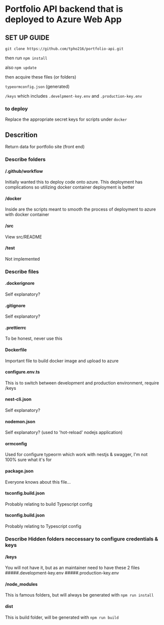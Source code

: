 # Portfolio API backend that is deployed to Azure Web App


## SET UP GUIDE
`git clone https://github.com/tpho216/portfolio-api.git`

then run `npm install`

also `npm update`

then acquire these files (or folders)

`typeormconfig.json` (generated)

`/keys` which includes `.develpment-key.env` and `.production-key.env`

### to deploy
Replace the appropriate secret keys for scripts under `docker`

## Descrition
Return data for portfolio site (front end)

### Describe folders

#### /.github/workflow
Initially wanted this to deploy code onto azure. 
This deployment has complications so utilizing docker 
container deployment is better

#### /docker
Inside are the scripts meant to smooth the process of deployment to azure
with docker container

#### /src
View src/README

#### /test
Not implemented

### Describe files
#### .dockerignore
Self explanatory?

#### .gitignore
Self explanatory?

#### .prettierrc
To be honest, never use this

#### Dockerfile
Important file to build docker image and upload to azure

#### configure.env.ts
This is to switch between development and production environment,
require /keys

#### nest-cli.json
Self explanatory?

#### nodemon.json
Self explanatory? (used to 'hot-reload' nodejs application)

#### ormconfig
Used for configure typeorm which work with nestjs & swagger, I'm not 100%
sure what it's for

#### package.json
Everyone knows about this file...

#### tsconfig.build.json
Probably relating to build Typescript config

#### tsconfig.build.json
Probably relating to Typescript config

### Describe Hidden folders neccessary to configure credentials & keys

#### /keys
You will not have it, but as an maintainer need to have these 2 files
#####.development-key.env
#####.production-key.env

#### /node_modules
This is famous folders, but will always be generated with `npm run install`

#### dist
This is build folder, will be generated with `npm run build`

